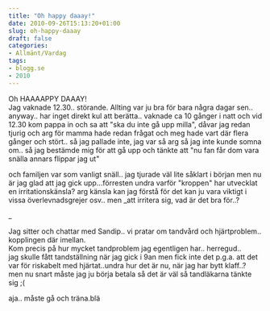 ```yaml
---
title: "Oh happy daaay!"
date: 2010-09-26T15:13:20+01:00
slug: oh-happy-daaay
draft: false
categories:
- Allmänt/Vardag
tags:
- blogg.se
- 2010
---
```

Oh HAAAAPPY DAAAY!  
Jag vaknade 12.30.. störande. Allting var ju bra för bara några dagar sen.. anyway.. har inget direkt kul att berätta.. vaknade ca 10 gånger i natt och vid 12.30 kom pappa in och sa att "ska du inte gå upp milla", dåvar jag redan tjurig och arg för mamma hade redan frågat och meg hade vart där flera gånger och stört.. så jag pallade inte, jag var så arg så jag inte kunde somna om.. så jag bestämde mig för att gå upp och tänkte att "nu fan får dom vara snälla annars flippar jag ut"  
  
och familjen var som vanligt snäll.. jag tjurade väl lite såklart i början men nu är jag glad att jag gick upp...förresten undra varför "kroppen" har utvecklat en irritationskänsla? arg känsla kan jag förstå för det kan ju vara viktigt i vissa överlevnadsgrejer osv.. men _att irritera sig, vad är det bra för..?  
  
_  
  
Jag sitter och chattar med Sandip.. vi pratar om tandvård och hjärtproblem.. kopplingen där imellan.  
Kom precis på hur mycket tandproblem jag egentligen har.. herregud..  
jag skulle fått tandställning när jag gick i 9an men fick inte det p.g.a. att det var för riskabelt med hjärtat..undra hur det är nu, när jag har bytt klaff..? men nu snart måste jag ju börja betala så det är väl så tandläkarna tänkte sig ;(  
  
aja.. måste gå och träna.blä